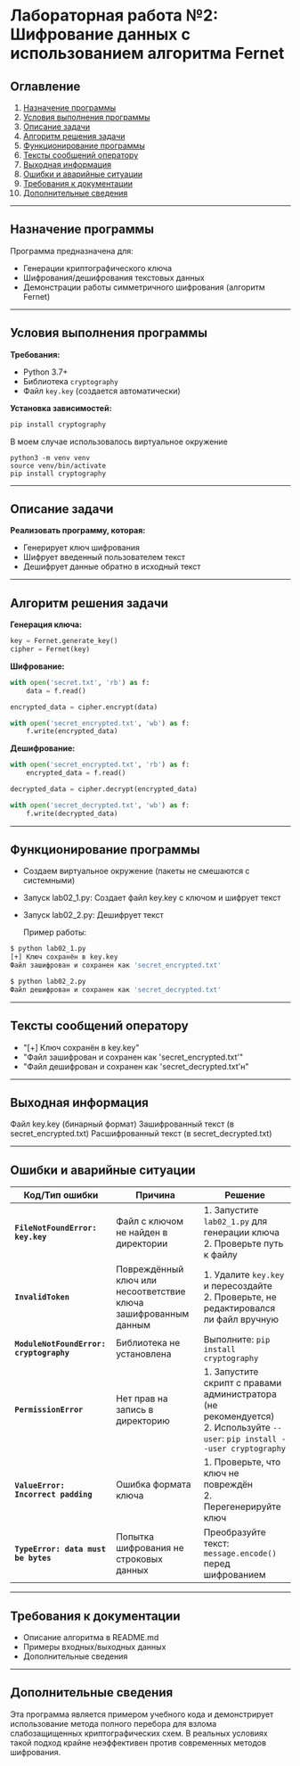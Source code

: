 # Лабораторная работа №2: Шифрование данных с использованием алгоритма Fernet

## Оглавление
1. [Назначение программы](#назначение-программы)
2. [Условия выполнения программы](#условия-выполнения-программы)
3. [Описание задачи](#описание-задачи)
4. [Алгоритм решения задачи](#алгоритм-решения-задачи)
5. [Функционирование программы](#функционирование-программы)
6. [Тексты сообщений оператору](#тексты-сообщений-оператору)
7. [Выходная информация](#выходная-информация)
8. [Ошибки и аварийные ситуации](#ошибки-и-аварийные-ситуации)
9. [Требования к документации](#требования-к-документации)
10. [Дополнительные сведения](#дополнительные-сведения)

---

## Назначение программы
Программа предназначена для:
- Генерации криптографического ключа
- Шифрования/дешифрования текстовых данных
- Демонстрации работы симметричного шифрования (алгоритм Fernet)

---

## Условия выполнения программы
**Требования:**
- Python 3.7+
- Библиотека `cryptography`
- Файл `key.key` (создается автоматически)

**Установка зависимостей:**
```bash
pip install cryptography
```
В моем случае использовалось виртуальное окружение
```
python3 -m venv venv
source venv/bin/activate
pip install cryptography
```

---

## Описание задачи

**Реализовать программу, которая:**

- Генерирует ключ шифрования
- Шифрует введенный пользователем текст
- Дешифрует данные обратно в исходный текст

---

## Алгоритм решения задачи

**Генерация ключа:**
```python
key = Fernet.generate_key()
cipher = Fernet(key)
```
**Шифрование:**
```python
with open('secret.txt', 'rb') as f:
    data = f.read()

encrypted_data = cipher.encrypt(data)

with open('secret_encrypted.txt', 'wb') as f:
    f.write(encrypted_data)
```
**Дешифрование:**
```python
with open('secret_encrypted.txt', 'rb') as f:
    encrypted_data = f.read()

decrypted_data = cipher.decrypt(encrypted_data)

with open('secret_decrypted.txt', 'wb') as f:
    f.write(decrypted_data)
```

---


## Функционирование программы

- Создаем виртуальное окружение (пакеты не смешаются с системными)
- Запуск lab02_1.py:
  Создает файл key.key с ключом и шифрует текст
- Запуск lab02_2.py:
  Дешифрует текст
  
  Пример работы:

```bash
$ python lab02_1.py
[+] Ключ сохранён в key.key
Файл зашифрован и сохранен как 'secret_encrypted.txt'

$ python lab02_2.py
Файл дешифрован и сохранен как 'secret_decrypted.txt'
```

---

## Тексты сообщений оператору

- "[+] Ключ сохранён в key.key"
- "Файл зашифрован и сохранен как 'secret_encrypted.txt'"
- "Файл дешифрован и сохранен как 'secret_decrypted.txt'н"

---

## Выходная информация

Файл key.key (бинарный формат)
Зашифрованный текст (в secret_encrypted.txt)
Расшифрованный текст (в secret_decrypted.txt)

---

## Ошибки и аварийные ситуации


| Код/Тип ошибки               | Причина                                                                 | Решение                                                                 |
|------------------------------|-------------------------------------------------------------------------|-------------------------------------------------------------------------|
| **`FileNotFoundError: key.key`** | Файл с ключом не найден в директории                                   | 1. Запустите `lab02_1.py` для генерации ключа<br>2. Проверьте путь к файлу |
| **`InvalidToken`**           | Повреждённый ключ или несоответствие ключа зашифрованным данным       | 1. Удалите `key.key` и пересоздайте<br>2. Проверьте, не редактировался ли файл вручную |
| **`ModuleNotFoundError: cryptography`** | Библиотека не установлена                                          | Выполните: `pip install cryptography`                                  |
| **`PermissionError`**         | Нет прав на запись в директорию                                        | 1. Запустите скрипт с правами администратора (не рекомендуется)<br>2. Используйте `--user`: `pip install --user cryptography` |
| **`ValueError: Incorrect padding`** | Ошибка формата ключа                                               | 1. Проверьте, что ключ не повреждён<br>2. Перегенерируйте ключ         |
| **`TypeError: data must be bytes`** | Попытка шифрования не строковых данных                              | Преобразуйте текст: `message.encode()` перед шифрованием               |

---

## Требования к документации

- Описание алгоритма в README.md
- Примеры входных/выходных данных
- Дополнительные сведения

---

## Дополнительные сведения
Эта программа является примером учебного кода и демонстрирует использование метода полного перебора для взлома слабозащищенных криптографических схем. В реальных условиях такой подход крайне неэффективен против современных методов шифрования.

